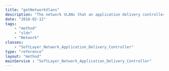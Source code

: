 ```yaml
---
title: "getNetworkVlans"
description: "The network VLANs that an application delivery controller resides on."
date: "2018-02-12"
tags:
    - "method"
    - "sldn"
    - "Network"
classes:
    - "SoftLayer_Network_Application_Delivery_Controller"
type: "reference"
layout: "method"
mainService : "SoftLayer_Network_Application_Delivery_Controller"
---
```

